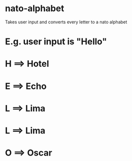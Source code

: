 # nato-alphabet
Takes user input and converts every letter to a nato alphabet

# E.g. user input is "Hello"
# H ==> Hotel
# E ==> Echo
# L ==> Lima
# L ==> Lima
# O ==> Oscar
